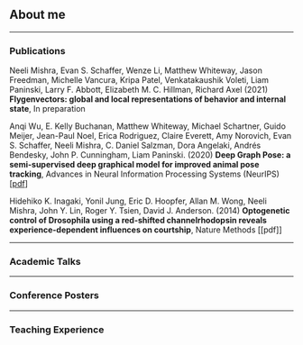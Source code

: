 ## About me

---

### Publications

Neeli Mishra, Evan S. Schaffer, Wenze Li, Matthew Whiteway, Jason Freedman, Michelle Vancura, Kripa Patel, Venkatakaushik Voleti, Liam Paninski, Larry F. Abbott, Elizabeth M. C. Hillman, Richard Axel (2021)
**Flygenvectors: global and local representations of behavior and internal state**, In preparation

Anqi Wu, E. Kelly Buchanan, Matthew Whiteway, Michael Schartner, Guido Meijer, Jean-Paul Noel, Erica Rodriguez, Claire Everett, Amy Norovich, Evan S. Schaffer, Neeli Mishra, C. Daniel Salzman, Dora Angelaki, Andrés Bendesky, John P. Cunningham, Liam Paninski. (2020)
**Deep Graph Pose: a semi-supervised deep graphical model for improved animal pose tracking**, Advances in Neural Information Processing Systems (NeurIPS) [[pdf](./pdf/neurips2020.pdf)]

Hidehiko K. Inagaki, Yonil Jung, Eric D. Hoopfer, Allan M. Wong, Neeli Mishra, John Y. Lin, Roger Y. Tsien, David J. Anderson. (2014) 
**Optogenetic control of Drosophila using a red-shifted channelrhodopsin reveals experience-dependent influences on courtship**, Nature Methods [[pdf]]



---

### Academic Talks



---

### Conference Posters



---

### Teaching Experience
